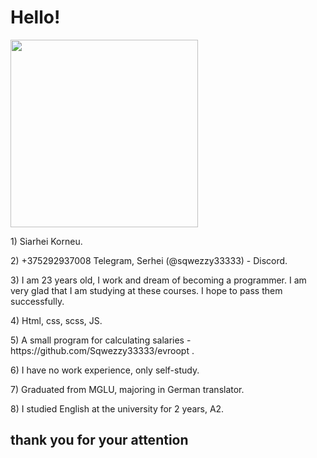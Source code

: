 <p><h1>Hello!</h1></p>
<p></p>
<p><img width="300" src="https://sun9-west.userapi.com/sun9-40/s/v1/if2/X0Dw9ZNV4JsS63UWjQXSszv1lKlUGBFp7S4G912OwACwcqVWcZ3dkIy1gcmlB3fiD1Z-ItLz8t-GGMc7XzsCFKYO.jpg?size=864x1080&quality=96&type=album"></p>
<p>1) Siarhei Korneu.</p>
<p>2) +375292937008 Telegram,  Serhei (@sqwezzy33333) - Discord.</p>
<p>3) I am 23 years old, I work and dream of becoming a programmer. I am very glad that I am studying at these courses. I hope to pass them successfully.</p>
<p>4) Html, css, scss, JS.</p>
<p>5) A small program for calculating salaries - https://github.com/Sqwezzy33333/evroopt .</p>
<p>6) I have no work experience, only self-study.</p>
<p>7) Graduated from MGLU, majoring in German translator.</p>
<p>8) I studied English at the university for 2 years, A2.</p>

 <h2>thank you for your attention</h2>
